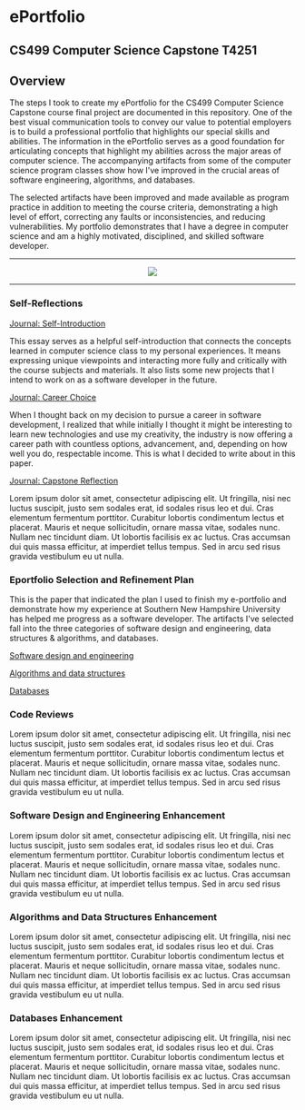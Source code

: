 # ePortfolio

## CS499 Computer Science Capstone T4251

## Overview

The steps I took to create my ePortfolio for the CS499 Computer Science Capstone course final project are documented in this repository. One of the best visual communication tools to convey our value to potential employers is to build a professional portfolio that highlights our special skills and abilities. The information in the ePortfolio serves as a good foundation for articulating concepts that highlight my abilities across the major areas of computer science. The accompanying artifacts from some of the computer science program classes show how I've improved in the crucial areas of software engineering, algorithms, and databases.

The selected artifacts have been improved and made available as program practice in addition to meeting the course criteria, demonstrating a high level of effort, correcting any faults or inconsistencies, and reducing vulnerabilities. My portfolio demonstrates that I have a degree in computer science and am a highly motivated, disciplined, and skilled software developer.

---

<div style="text-align: center;">
    <a href="https://char06.github.io/ePortfolio/" title="ePortfolio Home Page"><img src="https://img.shields.io/badge/Home-ePortfolio-blue.svg?style=for-the-badge&logo=homeassistant" /></a>
</div>

---

### Self-Reflections

[Journal: Self-Introduction](CS499/Journal-Self-Introduction.pdf "Journal: Self-Introduction")

This essay serves as a helpful self-introduction that connects the concepts learned in computer science class to my personal experiences. It means expressing unique viewpoints and interacting more fully and critically with the course subjects and materials. It also lists some new projects that I intend to work on as a software developer in the future.

[Journal: Career Choice](CS499/Journal-Career-Choice-and-Artifact-Update.pdf "Journal: Career Choice")

When I thought back on my decision to pursue a career in software development, I realized that while initially I thought it might be interesting to learn new technologies and use my creativity, the industry is now offering a career path with countless options, advancement, and, depending on how well you do, respectable income. This is what I decided to write about in this paper.

[Journal: Capstone Reflection](CS499/ADDPaper.pdf "Journal: Capstone Reflection")

Lorem ipsum dolor sit amet, consectetur adipiscing elit. Ut fringilla, nisi nec luctus suscipit, justo sem sodales erat, id sodales risus leo et dui. Cras elementum fermentum porttitor. Curabitur lobortis condimentum lectus et placerat. Mauris et neque sollicitudin, ornare massa vitae, sodales nunc. Nullam nec tincidunt diam. Ut lobortis facilisis ex ac luctus. Cras accumsan dui quis massa efficitur, at imperdiet tellus tempus. Sed in arcu sed risus gravida vestibulum eu ut nulla.

### Eportfolio Selection and Refinement Plan

This is the paper that indicated the plan I used to finish my e-portfolio and demonstrate how my experience at Southern New Hampshire University has helped me progress as a software developer. The artifacts I've selected fall into the three categories of software design and engineering, data structures & algorithms, and databases. 

[Software design and engineering](CS499/ADDPaper.pdf)

[Algorithms and data structures](CS499/ADDPaper.pdf)

[Databases](CS499/ADDPaper.pdf)

### Code Reviews

Lorem ipsum dolor sit amet, consectetur adipiscing elit. Ut fringilla, nisi nec luctus suscipit, justo sem sodales erat, id sodales risus leo et dui. Cras elementum fermentum porttitor. Curabitur lobortis condimentum lectus et placerat. Mauris et neque sollicitudin, ornare massa vitae, sodales nunc. Nullam nec tincidunt diam. Ut lobortis facilisis ex ac luctus. Cras accumsan dui quis massa efficitur, at imperdiet tellus tempus. Sed in arcu sed risus gravida vestibulum eu ut nulla.

### Software Design and Engineering Enhancement

Lorem ipsum dolor sit amet, consectetur adipiscing elit. Ut fringilla, nisi nec luctus suscipit, justo sem sodales erat, id sodales risus leo et dui. Cras elementum fermentum porttitor. Curabitur lobortis condimentum lectus et placerat. Mauris et neque sollicitudin, ornare massa vitae, sodales nunc. Nullam nec tincidunt diam. Ut lobortis facilisis ex ac luctus. Cras accumsan dui quis massa efficitur, at imperdiet tellus tempus. Sed in arcu sed risus gravida vestibulum eu ut nulla.

### Algorithms and Data Structures Enhancement

Lorem ipsum dolor sit amet, consectetur adipiscing elit. Ut fringilla, nisi nec luctus suscipit, justo sem sodales erat, id sodales risus leo et dui. Cras elementum fermentum porttitor. Curabitur lobortis condimentum lectus et placerat. Mauris et neque sollicitudin, ornare massa vitae, sodales nunc. Nullam nec tincidunt diam. Ut lobortis facilisis ex ac luctus. Cras accumsan dui quis massa efficitur, at imperdiet tellus tempus. Sed in arcu sed risus gravida vestibulum eu ut nulla.

### Databases Enhancement

Lorem ipsum dolor sit amet, consectetur adipiscing elit. Ut fringilla, nisi nec luctus suscipit, justo sem sodales erat, id sodales risus leo et dui. Cras elementum fermentum porttitor. Curabitur lobortis condimentum lectus et placerat. Mauris et neque sollicitudin, ornare massa vitae, sodales nunc. Nullam nec tincidunt diam. Ut lobortis facilisis ex ac luctus. Cras accumsan dui quis massa efficitur, at imperdiet tellus tempus. Sed in arcu sed risus gravida vestibulum eu ut nulla.
